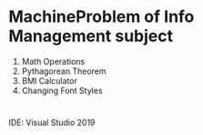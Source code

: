 # MachineProblem of Info Management subject
1. Math Operations
2. Pythagorean Theorem
3. BMI Calculator
4. Changing Font Styles
#
IDE: Visual Studio 2019
